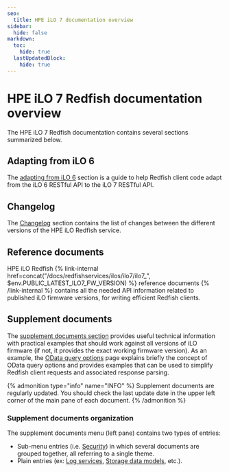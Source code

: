 ```yaml
---
seo:
  title: HPE iLO 7 documentation overview
sidebar:
  hide: false
markdown:
  toc:
    hide: true
  lastUpdatedBlock:
    hide: true
---
```

# HPE iLO 7 Redfish documentation overview

The HPE iLO 7 Redfish documentation contains several sections summarized below.

## Adapting from iLO 6

The [adapting from iLO 6](ilo7_adaptation) section is a guide to help Redfish client code adapt from the iLO 6 RESTful API to the iLO 7 RESTful API.

## Changelog

The [Changelog](/docs/redfishservices/ilos/ilo7/ilo7_changelog/) section contains the list of changes between the different versions of the HPE iLO Redfish service.

## Reference documents

HPE iLO Redfish
{% link-internal href=concat("/docs/redfishservices/ilos/ilo7/ilo7_", $env.PUBLIC_LATEST_ILO7_FW_VERSION) %} reference documents {% /link-internal %}
contains all the needed API information related to published iLO firmware versions, for writing efficient Redfish clients.

## Supplement documents

The [supplement documents section](/docs/redfishservices/ilos/supplementdocuments/) provides useful technical information with practical examples that should work against all versions of iLO firmware (if not, it provides the exact working firmware version). As an example, the [OData query options](/docs/redfishservices/ilos/supplementdocuments/odataqueryoptions/) page explains briefly the concept of OData query options and provides examples that can be used to simplify Redfish client requests and associated response parsing.

{% admonition type="info" name="INFO" %}
Supplement documents are regularly updated. You should check the last update date in the upper left corner of the main pane of each document.
{% /admonition %}

### Supplement documents organization

The supplement documents menu (left pane) contains two types of entries:

- Sub-menu entries (i.e. [Security](/docs/redfishservices/ilos/supplementdocuments/securityservice/)) in which several documents are grouped together, all referring to a single theme.
- Plain entries (ex: [Log services](/docs/redfishservices/ilos/supplementdocuments/securityservice/), [Storage data models](/docs/redfishservices/ilos/supplementdocuments/storage/), etc.).
